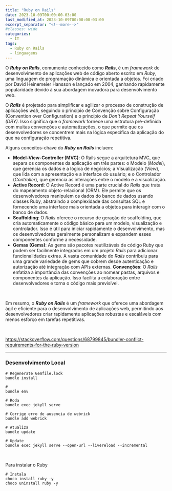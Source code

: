 ```yaml
---
title: "Ruby on Rails"
date: 2023-10-09T00:00:00-03:00
last_modified_at: 2023-10-09T00:00:00-03:00
excerpt_separator: "<!--more-->"
#classes: wide
categories:
  - IT
tags:
  - Ruby on Rails
  - linguagens
---
```


O **_Ruby on Rails_**, comumente conhecido como **_Rails_**, é um _framework_ de desenvolvimento de aplicações web de código aberto escrito em _Ruby_, uma linguagem de programação dinâmica e orientada a objetos. Foi criado por David Heinemeier Hansson e lançado em 2004, ganhando rapidamente popularidade devido à sua abordagem inovadora para desenvolvimento web.

O **_Rails_** é projetado para simplificar e agilizar o processo de construção de aplicações _web_, seguindo o princípio de Convenção sobre Configuração (Convention over Configuration) e o princípio de _Don't Repeat Yourself (DRY)_. Isso significa que o _framework_ fornece uma estrutura pré-definida com muitas convenções e automatizações, o que permite que os desenvolvedores se concentrem mais na lógica específica da aplicação do que na configuração repetitiva.

Alguns conceitos-chave do **_Ruby on Rails_** incluem:

- **Model-View-Controller (MVC)**: O Rails segue a arquitetura MVC, que separa os componentes da aplicação em três partes: o Modelo (_Model_), que gerencia os dados e a lógica de negócios; a Visualização (_View_), que lida com a apresentação e a interface do usuário; e o Controlador (_Controller_), que gerencia as interações entre o modelo e a visualização.
- **Active Record**: O Active Record é uma parte crucial do _Rails_ que trata do mapeamento objeto-relacional (ORM). Ele permite que os desenvolvedores manipulem os dados do banco de dados usando classes Ruby, abstraindo a complexidade das consultas SQL e fornecendo uma interface mais orientada a objetos para interagir com o banco de dados.
- **Scaffolding**: O _Rails_ oferece o recurso de geração de scaffolding, que cria automaticamente o código básico para um modelo, visualização e controlador. Isso é útil para iniciar rapidamente o desenvolvimento, mas os desenvolvedores geralmente personalizam e expandem esses componentes conforme a necessidade.
- **Gemas (Gems)**: As gems são pacotes reutilizáveis de código Ruby que podem ser facilmente integrados em um projeto _Rails_ para adicionar funcionalidades extras. A vasta comunidade do _Rails_ contribuiu para uma grande variedade de gems que cobrem desde autenticação e autorização até integração com APIs externas.
  **Convenções**: O _Rails_ enfatiza a importância das convenções ao nomear pastas, arquivos e componentes da aplicação. Isso facilita a colaboração entre desenvolvedores e torna o código mais previsível.

<br>

Em resumo, o **_Ruby on Rails_** é um _framework_ que oferece uma abordagem ágil e eficiente para o desenvolvimento de aplicações web, permitindo aos desenvolvedores criar rapidamente aplicações robustas e escaláveis com menos esforço em tarefas repetitivas.

<br>


https://stackoverflow.com/questions/68799845/bundler-conflict-requirements-for-the-ruby-version

---

### Desenvolvimento Local

```shell
# Regenerate Gemfile.lock
bundle install

#
bundle env

# Roda
bundle exec jekyll serve

# Corrige erro de ausencia de webrick
bundle add webrick

# Atualiza
bundle update

# Update
bundle exec jekyll serve --open-url --livereload --incremental
```

<br>

Para instalar o Ruby

```shell
# Instala
choco install ruby -y
choco uninstall ruby -y
```

